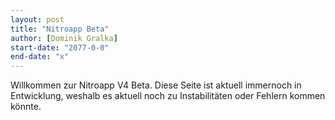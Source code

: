 ```yaml
---
layout: post
title: "Nitroapp Beta"
author: [Dominik Gralka]
start-date: "2077-0-0"
end-date: "x"
---
```

Willkommen zur Nitroapp V4 Beta. Diese Seite ist aktuell immernoch in Entwicklung, weshalb es aktuell noch zu Instabilitäten oder Fehlern kommen könnte.